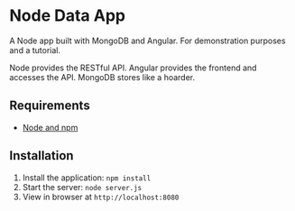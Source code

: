 # Node Data App

A Node app built with MongoDB and Angular. For demonstration purposes and a tutorial.

Node provides the RESTful API. Angular provides the frontend and accesses the API. MongoDB stores like a hoarder.

## Requirements

- [Node and npm](http://nodejs.org)

## Installation

1. Install the application: `npm install`
2. Start the server: `node server.js`
3. View in browser at `http://localhost:8080`

